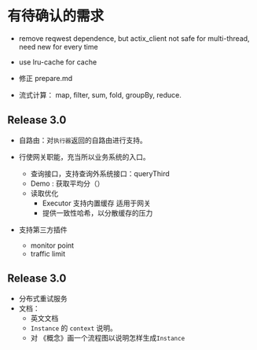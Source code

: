 # 有待确认的需求
    
- remove reqwest dependence, but actix_client not safe for multi-thread, need new for every time
- use lru-cache for cache

- 修正 prepare.md
- 流式计算：
  map, filter, sum, fold, groupBy, reduce.


## 


## Release 3.0
- 自路由：对`执行器`返回的自路由进行支持。

- 行使网关职能，充当所以业务系统的入口。
  - 查询接口，支持查询外系统接口：queryThird
  - Demo : 获取平均分（）
  - 读取优化
    - Executor 支持内置缓存 适用于网关
    - 提供一致性哈希，以分散缓存的压力
    
- 支持第三方插件
  * monitor point
  * traffic limit

## Release 3.0

- 分布式重试服务
- 文档：
    - 英文文档
    - `Instance` 的 `context` 说明。
    - 对 《概念》画一个流程图以说明怎样生成`Instance`
